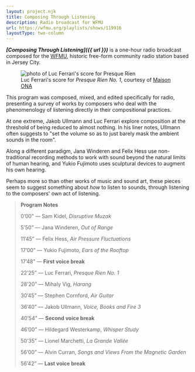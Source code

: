 ```yaml
---
layout: project.njk
title: Composing Through Listening
description: Radio broadcast for WFMU
url: https://wfmu.org/playlists/shows/119916
layoutType: two-column
---
```

_**[Composing Through Listening]({{ url }})**_ is a one-hour radio broadcast composed for the [WFMU](https://wfmu.org/), historic free-form community radio station based in Jersey City.

<figure class="figure-medium">
  <img src="https://maison-ona.com/img/works/116_slideshow_4.jpg" alt="photo of Luc Ferrari's score for Presque Rien">
  <figcaption>Luc Ferrari's score for <em>Presque Rien No. 1</em>, courtesy of <a href="https://maison-ona.com/catalog-0059ONA">Maison ONA</a></figcaption>
</figure>

This program was composed, mixed, and edited specifically for radio, presenting a survey of works by composers who deal with the phenomenology of listening directly in their compositional practices. 

At one extreme, Jakob Ullmann and Luc Ferrari explore composition at the threshold of being reduced to almost nothing. In his liner notes, Ullmann often suggests to "set the volume so as to just barely mask the ambient sounds in the room".

Along a different paradigm, Jana Winderen and Felix Hess use non-traditional recording methods to work with sound beyond the natural limits of human hearing, and Yukio Fujimoto uses sculptural devices to augment his own hearing.

Perhaps more so than other works of music and sound art, these pieces seem to suggest something about _how_ to listen to sounds, through listening to the composers' own act of listening.

<blockquote style="display: block">

  **Program Notes**

  0’00” — Sam Kidel, _Disruptive Muzak_

  5’50” — Jana Winderen, _Out of Range_

  11’45” — Felix Hess, _Air Pressure Fluctuations_

  17’00” — Yukio Fujimoto, _Ears of the Rooftop_

  17’48” — **First voice break**

  22’25” — Luc Ferrari, _Presque Rien No. 1_

  28’20” — Mihaly Vig, _Harang_

  30’45” — Stephen Cornford, _Air Guitar_

  36’40” — Jakob Ullmann, _Voice, Books and Fire 3_

  40’54” — **Second voice break**

  46’00” — Hildegard Westerkamp, _Whisper Study_

  50’35” — Lionel Marchetti, _La Grande Vallée_

  56’00” — Alvin Curran, _Songs and Views From the Magnetic Garden_

  56’42” — **Last voice break**
</blockquote>